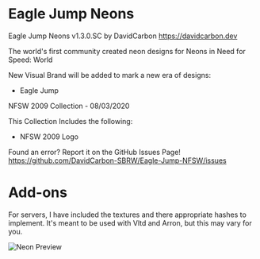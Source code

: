 # Eagle Jump Neons

Eagle Jump Neons v1.3.0.SC
by DavidCarbon
https://davidcarbon.dev

The world's first community created neon designs for Neons in Need for Speed: World

New Visual Brand will be added to mark a new era of designs:
- Eagle Jump

NFSW 2009 Collection - 08/03/2020

This Collection Includes the following:
- NFSW 2009 Logo

Found an error? Report it on the GitHub Issues Page!
https://github.com/DavidCarbon-SBRW/Eagle-Jump-NFSW/issues

# Add-ons

For servers, I have included the textures and there appropriate hashes to implement. It's meant to be used with Vltd and Arron, but this may vary for you.

![Neon Preview](https://rawcdn.githack.com/1DavidCarbon/Eagle-Jump-NFSW/Images/Year%2010%20Collection/nfsw160.jpg)